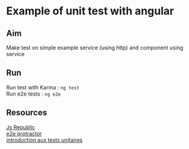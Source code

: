 # Example of unit test with angular

## Aim
Make test on simple example service (using http) and component using service

## Run
Run test with Karma : ```ng test```    
Run e2e tests : ```ng e2e```

## Resources
[Js Republic](http://blog.js-republic.com/fiche-recapitulative-des-tests-unitaires-en-angular/)    
[e2e protractor](https://coryrylan.com/blog/introduction-to-e2e-testing-with-the-angular-cli-and-protractor)    
[introduction aux tests unitaires](https://blog.soat.fr/2018/02/tests-unitaires-avec-angular-partie-1/)
